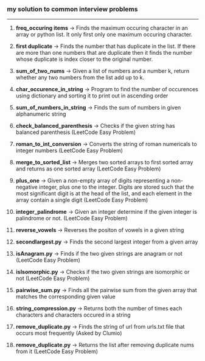<h3>my solution to common interview problems</h3>

---

1. **freq_occuring items** -> Finds the maximum occuring character in an array or python list. It only first only one maximum occuring character. 

2. **first duplicate** -> Finds the number that has duplicate in the list. If there are more than one numbers that are duplicate then it finds the number whose duplicate is index closer to the original number. 

3. **sum_of_two_nums** -> Given a list of numbers and a number k, return whether any two numbers from the list add up to k.

4. **char_occurence_in_string** -> Program to find the number of occurences using dictionary and sorting it to print out in ascending order

5. **sum_of_numbers_in_string** -> Finds the sum of numbers in given alphanumeric string

6. **check_balanced_parenthesis** -> Checks if the given string has balanced parenthesis (LeetCode Easy Problem)

7. **roman_to_int_conversion** -> Converts the string of roman numericals to integer numbers (LeetCode Easy Problem)

8. **merge_to_sorted_list** -> Merges two sorted arrays to first sorted array and returns as one sorted array (LeetCode Easy Problem)

9. **plus_one** -> Given a non-empty array of digits representing a non-negative integer, plus one to the integer. Digits are stored such that the most significant digit is at the head of the list, and each element in the array contain a single digit (LeetCode Easy Problem)

10. **integer_palindrome** -> Given an integer determine if the given integer is palindrome or not. (LeetCode Easy Problem)

11. **reverse_vowels** -> Reverses the positon of vowels in a given string

12. **secondlargest.py** -> Finds the second largest integer from a given array

13. **isAnagram.py** -> Finds if the two given strings are anagram or not (LeetCode Easy Problem)

14. **isIsomorphic.py** -> Checks if the two given strings are isomorphic or not (LeetCode Easy Problem)

15. **pairwise_sum.py** -> Finds all the pairwise sum from the given array that matches the corresponding given value

16. **string_compression.py** -> Returns both the number of times each characters and characters occured in a string

17. **remove_duplicate.py** -> Finds the string of url from urls.txt file that occurs most frequently (Asked by Clumio)

18. **remove_duplicate.py** -> Returns the list after removing duplicate nums from it (LeetCode Easy Problem)